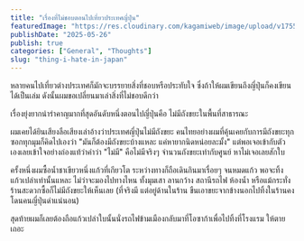 ```yaml
---
title: "เรื่องที่ไม่ชอบตอนไปเที่ยวประเทศญี่ปุ่น"
featuredImage: "https://res.cloudinary.com/kagamiweb/image/upload/v1755266220/blog.coregamehd.com/thing-i-hate-in-japan.jpg"
publishDate: "2025-05-26"
publish: true
categories: ["General", "Thoughts"]
slug: "thing-i-hate-in-japan"
---
```


หลายคนไปเที่ยวต่างประเทศก็มักจะบรรยายสิ่งที่ชอบหรือประทับใจ ซึ่งถ้าให้ผมเขียนถึงญี่ปุ่นก็คงเขียนได้เป็นเล่ม ดังนั้นผมขอเปลี่ยนมาเล่าสิ่งที่ไม่ชอบดีกว่า

เรื่องยุ่งยากน่ารำคาญมากที่สุดอันดับหนึ่งตอนไปญี่ปุ่นคือ ไม่มีถังขยะในพื้นที่สาธารณะ

ผมเคยได้ยินเสียงลือเสียงเล่าอ้างว่าประเทศญี่ปุ่นไม่มีถังขยะ คนไทยอย่างผมที่คุ้นเคยกับการมีถังขยะทุกซอกทุกมุมก็คิดไปเองว่า "มันก็ต้องมีถังขยะบ้างแหละ แค่หายากนิดหน่อยละมั้ง" แต่พอเจอเข้ากับตัวเองเลยเข้าใจอย่างถ่องแท้ว่าคำว่า "ไม่มี" คือไม่มีจริงๆ จำนวนถังขยะเท่ากับศูนย์ หาไม่เจอเลยสักใบ

ครั้งหนึ่งผมซื้อน้ำชาเขียวหนึ่งแก้วที่เกียวโต ระหว่างทางก็ถือเดินกินมาเรื่อยๆ จนหมดแก้ว พอจะทิ้งแก้วเปล่าเท่านั้นแหละ ไม่ว่าจะมองไปทางไหน ทั้งมุมเสา ลานกว้าง สถานีรถไฟ ห้องน้ำ หรือแม้กระทั่งร้านสะดวกซื้อก็ไม่มีถังขยะให้เห็นเลย (ที่จริงมี แต่อยู่ด้านในร้าน ขืนเอาขยะจากข้างนอกไปทิ้งในร้านคงโดนคนญี่ปุ่นด่าแน่นอน)

สุดท้ายผมก็เลยต้องถือแก้วเปล่าใบนั้นนั่งรถไฟข้ามเมืองกลับมาที่โอซาก้าเพื่อไปทิ้งที่โรงแรม ให้ตายเถอะ